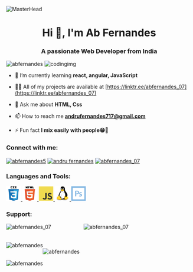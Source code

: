 ![MasterHead](https://user-images.githubusercontent.com/65373279/148280039-301b677b-74e7-49f8-af75-15e7c9253d74.png)
<h1 align="center">Hi 👋, I'm Ab Fernandes</h1>
<h3 align="center">A passionate Web Developer from India</h3>
<img align="right" alt="codingimg" width="400" src="https://media.tenor.com/NOYF3f82b_gAAAAC/programmer.gif">


<p align="left"> <img src="https://komarev.com/ghpvc/?username=abfernandes&label=Profile%20views&color=0e75b6&style=flat" alt="abfernandes" /> </p>

- 🌱 I’m currently learning **react, angular, JavaScript**

- 👨‍💻 All of my projects are available at [https://linktr.ee/abfernandes_07](https://linktr.ee/abfernandes_07)

- 💬 Ask me about **HTML, Css**

- 📫 How to reach me **andrufernandes717@gmail.com**

- ⚡ Fun fact **I mix easily with people😁🤞**

<h3 align="left">Connect with me:</h3>
<p align="left">
<a href="https://twitter.com/abfernandes5" target="blank"><img align="center" src="https://raw.githubusercontent.com/rahuldkjain/github-profile-readme-generator/master/src/images/icons/Social/twitter.svg" alt="abfernandes5" height="30" width="40" /></a>
<a href="https://linkedin.com/in/andru fernandes" target="blank"><img align="center" src="https://raw.githubusercontent.com/rahuldkjain/github-profile-readme-generator/master/src/images/icons/Social/linked-in-alt.svg" alt="andru fernandes" height="30" width="40" /></a>
<a href="https://instagram.com/abfernandes_07" target="blank"><img align="center" src="https://raw.githubusercontent.com/rahuldkjain/github-profile-readme-generator/master/src/images/icons/Social/instagram.svg" alt="abfernandes_07" height="30" width="40" /></a>
</p>

<h3 align="left">Languages and Tools:</h3>
<p align="left"> <a href="https://www.w3schools.com/css/" target="_blank" rel="noreferrer"> <img src="https://raw.githubusercontent.com/devicons/devicon/master/icons/css3/css3-original-wordmark.svg" alt="css3" width="40" height="40"/> </a> <a href="https://www.w3.org/html/" target="_blank" rel="noreferrer"> <img src="https://raw.githubusercontent.com/devicons/devicon/master/icons/html5/html5-original-wordmark.svg" alt="html5" width="40" height="40"/> </a> <a href="https://developer.mozilla.org/en-US/docs/Web/JavaScript" target="_blank" rel="noreferrer"> <img src="https://raw.githubusercontent.com/devicons/devicon/master/icons/javascript/javascript-original.svg" alt="javascript" width="40" height="40"/> </a> <a href="https://www.linux.org/" target="_blank" rel="noreferrer"> <img src="https://raw.githubusercontent.com/devicons/devicon/master/icons/linux/linux-original.svg" alt="linux" width="40" height="40"/> </a> <a href="https://www.photoshop.com/en" target="_blank" rel="noreferrer"> <img src="https://raw.githubusercontent.com/devicons/devicon/master/icons/photoshop/photoshop-line.svg" alt="photoshop" width="40" height="40"/> </a> </p>

<h3 align="left">Support:</h3>
<p><a href="https://www.buymeacoffee.com/abfernandes_07"> <img align="left" src="https://cdn.buymeacoffee.com/buttons/v2/default-yellow.png" height="50" width="210" alt="abfernandes_07" /></a><a href="https://ko-fi.com/abfernandes_07"> <img align="left" src="https://cdn.ko-fi.com/cdn/kofi3.png?v=3" height="50" width="210" alt="abfernandes_07" /></a></p><br><br>

<p><img align="left" src="https://github-readme-stats.vercel.app/api/top-langs?username=abfernandes&show_icons=true&locale=en&layout=compact" alt="abfernandes" /></p>

<p>&nbsp;<img align="center" src="https://github-readme-stats.vercel.app/api?username=abfernandes&show_icons=true&locale=en" alt="abfernandes" /></p>

<p><img align="center" src="https://github-readme-streak-stats.herokuapp.com/?user=abfernandes&" alt="abfernandes" /></p>
